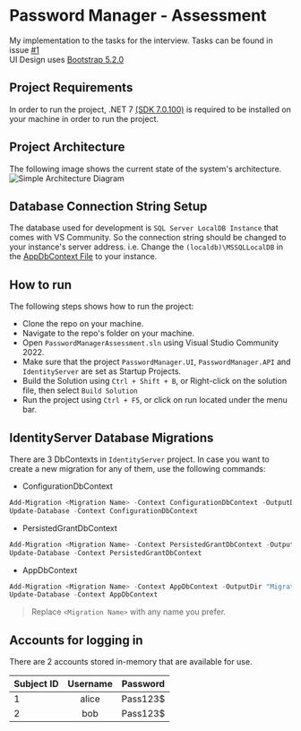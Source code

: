# Password Manager - Assessment

My implementation to the tasks for the interview. Tasks can be found in issue [#1](https://github.com/YoussefWaelMohamedLotfy/PasswordManagerAssessment/issues/1)  
UI Design uses [Bootstrap 5.2.0](https://getbootstrap.com/)

## Project Requirements

In order to run the project, .NET 7 [(SDK 7.0.100)](https://dotnet.microsoft.com/en-us/download/dotnet/7.0) is required to be installed on your machine in order to run the project.

## Project Architecture

The following image shows the current state of the system's architecture.
![Simple Architecture Diagram](https://user-images.githubusercontent.com/40206862/181909662-9282cd76-d30c-4f18-a5b9-6741133bcd41.png)

## Database Connection String Setup

The database used for development is `SQL Server LocalDB Instance` that comes with VS Community. So the connection string should be changed to your instance's server address. i.e. Change the `(localdb)\MSSQLLocalDB` in the [AppDbContext File](https://github.com/YoussefWaelMohamedLotfy/PasswordManagerAssessment/blob/main/src/PasswordManager.API/Data/AppDbContext.cs#L19) to your instance.

## How to run

The following steps shows how to run the project:

+ Clone the repo on your machine.
+ Navigate to the repo's folder on your machine.
+ Open `PasswordManagerAssessment.sln` using Visual Studio Community 2022.
+ Make sure that the project `PasswordManager.UI`, `PasswordManager.API` and `IdentityServer` are set as Startup Projects.
+ Build the Solution using `Ctrl + Shift + B`, or Right-click on the solution file, then select `Build Solution`
+ Run the project using `Ctrl + F5`, or click on run located under the menu bar.

## IdentityServer Database Migrations

There are 3 DbContexts in `IdentityServer` project. In case you want to create a new migration for any of them, use the following commands:

+ ConfigurationDbContext

```powershell
Add-Migration <Migration Name> -Context ConfigurationDbContext -OutputDir "Migrations\ConfigurationDb"
Update-Database -Context ConfigurationDbContext
```

+ PersistedGrantDbContext

```powershell
Add-Migration <Migration Name> -Context PersistedGrantDbContext -OutputDir "Migrations\PersistedGrantDb"
Update-Database -Context PersistedGrantDbContext
```

+ AppDbContext

```powershell
Add-Migration <Migration Name> -Context AppDbContext -OutputDir "Migrations\AppDb"
Update-Database -Context AppDbContext
```

> Replace `<Migration Name>` with any name you prefer.

## Accounts for logging in

There are 2 accounts stored in-memory that are available for use.

|Subject ID|Username|Password|
|----------|:------:|:------:|
|1|alice|Pass123$|
|2|bob|Pass123$|
